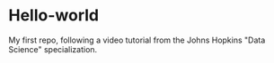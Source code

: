 # Hello-world
My first repo, following a video tutorial from the Johns Hopkins "Data Science" specialization. 

